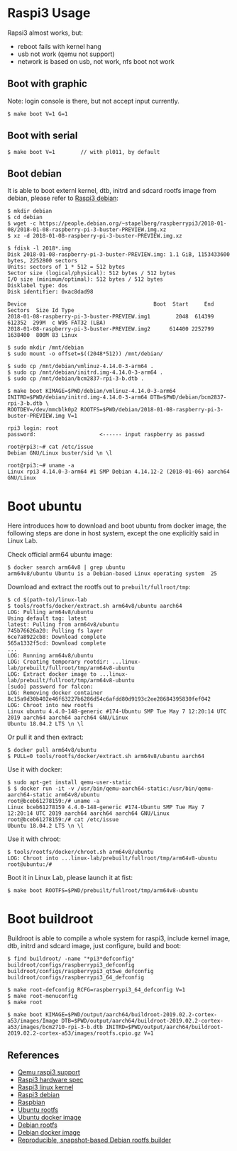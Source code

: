 
# Raspi3 Usage

Rapsi3 almost works, but:

* reboot fails with kernel hang
* usb not work (qemu not support)
* network is based on usb, not work, nfs boot not work

## Boot with graphic

  Note: login console is there, but not accept input currently.

    $ make boot V=1 G=1

## Boot with serial

    $ make boot V=1        // with pl011, by default

## Boot debian

   It is able to boot externl kernel, dtb, initrd and sdcard rootfs image from debian, please refer to [Raspi3 debian][4]:

    $ mkdir debian
    $ cd debian
    $ wget -c https://people.debian.org/~stapelberg/raspberrypi3/2018-01-08/2018-01-08-raspberry-pi-3-buster-PREVIEW.img.xz
    $ xz -d 2018-01-08-raspberry-pi-3-buster-PREVIEW.img.xz

    $ fdisk -l 2018*.img
    Disk 2018-01-08-raspberry-pi-3-buster-PREVIEW.img: 1.1 GiB, 1153433600 bytes, 2252800 sectors
    Units: sectors of 1 * 512 = 512 bytes
    Sector size (logical/physical): 512 bytes / 512 bytes
    I/O size (minimum/optimal): 512 bytes / 512 bytes
    Disklabel type: dos
    Disk identifier: 0xac8dad98

    Device                                        Boot  Start     End Sectors  Size Id Type
    2018-01-08-raspberry-pi-3-buster-PREVIEW.img1        2048  614399  612352  299M  c W95 FAT32 (LBA)
    2018-01-08-raspberry-pi-3-buster-PREVIEW.img2      614400 2252799 1638400  800M 83 Linux

    $ sudo mkdir /mnt/debian
    $ sudo mount -o offset=$((2048*512)) /mnt/debian/

    $ sudo cp /mnt/debian/vmlinuz-4.14.0-3-arm64 .
    $ sudo cp /mnt/debian/initrd.img-4.14.0-3-arm64 .
    $ sudo cp /mnt/debian/bcm2837-rpi-3-b.dtb .

    $ make boot KIMAGE=$PWD/debian/vmlinuz-4.14.0-3-arm64 INITRD=$PWD/debian/initrd.img-4.14.0-3-arm64 DTB=$PWD/debian/bcm2837-rpi-3-b.dtb \
	ROOTDEV=/dev/mmcblk0p2 ROOTFS=$PWD/debian/2018-01-08-raspberry-pi-3-buster-PREVIEW.img V=1

    rpi3 login: root
    password:                    <------ input raspberry as passwd

    root@rpi3:~# cat /etc/issue
    Debian GNU/Linux buster/sid \n \l

    root@rpi3:~# uname -a
    Linux rpi3 4.14.0-3-arm64 #1 SMP Debian 4.14.12-2 (2018-01-06) aarch64 GNU/Linux

# Boot ubuntu

  Here introduces how to download and boot ubuntu from docker image, the following steps are done in host system, except the one explicitly said in Linux Lab.

  Check official arm64 ubuntu image:

    $ docker search arm64v8 | grep ubuntu
    arm64v8/ubuntu Ubuntu is a Debian-based Linux operating system  25
  Download and extract the rootfs out to `prebuilt/fullroot/tmp`:

    $ cd $(path-to)/linux-lab
    $ tools/rootfs/docker/extract.sh arm64v8/ubuntu aarch64
    LOG: Pulling arm64v8/ubuntu
    Using default tag: latest
    latest: Pulling from arm64v8/ubuntu
    745b76626a20: Pulling fs layer
    6ce7a8922cb8: Download complete
    565a1332f5cd: Download complete
    ...
    LOG: Running arm64v8/ubuntu
    LOG: Creating temporary rootdir: ...linux-lab/prebuilt/fullroot/tmp/arm64v8-ubuntu
    LOG: Extract docker image to ...linux-lab/prebuilt/fullroot/tmp/arm64v8-ubuntu
    [sudo] password for falcon:
    LOG: Removing docker container
    8c15a9d30b402e46f63227b6286d54c6afdd80d9193c2ee28684395830fef042
    LOG: Chroot into new rootfs
    Linux ubuntu 4.4.0-148-generic #174-Ubuntu SMP Tue May 7 12:20:14 UTC 2019 aarch64 aarch64 aarch64 GNU/Linux
    Ubuntu 18.04.2 LTS \n \l


  Or pull it and then extract:

    $ docker pull arm64v8/ubuntu
    $ PULL=0 tools/rootfs/docker/extract.sh arm64v8/ubuntu aarch64

  Use it with docker:

    $ sudo apt-get install qemu-user-static
    $ $ docker run -it -v /usr/bin/qemu-aarch64-static:/usr/bin/qemu-aarch64-static arm64v8/ubuntu
    root@bceb61278159:/# uname -a
    Linux bceb61278159 4.4.0-148-generic #174-Ubuntu SMP Tue May 7 12:20:14 UTC 2019 aarch64 aarch64 aarch64 GNU/Linux
    root@bceb61278159:/# cat /etc/issue
    Ubuntu 18.04.2 LTS \n \l

  Use it with chroot:

    $ tools/rootfs/docker/chroot.sh arm64v8/ubuntu
    LOG: Chroot into ...linux-lab/prebuilt/fullroot/tmp/arm64v8-ubuntu
    root@ubuntu:/#

  Boot it in Linux Lab, please launch it at fist:

    $ make boot ROOTFS=$PWD/prebuilt/fullroot/tmp/arm64v8-ubuntu



# Boot buildroot

  Buildroot is able to compile a whole system for raspi3, include kernel image, dtb, initrd and sdcard image, just configure, build and boot:

    $ find buildroot/ -name "*pi3*defconfig"
    buildroot/configs/raspberrypi3_defconfig
    buildroot/configs/raspberrypi3_qt5we_defconfig
    buildroot/configs/raspberrypi3_64_defconfig

    $ make root-defconfig RCFG=raspberrypi3_64_defconfig V=1
    $ make root-menuconfig
    $ make root

    $ make boot KIMAGE=$PWD/output/aarch64/buildroot-2019.02.2-cortex-a53/images/Image DTB=$PWD/output/aarch64/buildroot-2019.02.2-cortex-a53/images/bcm2710-rpi-3-b.dtb INITRD=$PWD/output/aarch64/buildroot-2019.02.2-cortex-a53/images/rootfs.cpio.gz V=1

## References

* [Qemu raspi3 support][1]
* [Raspi3 hardware spec][2]
* [Raspi3 linux kernel][3]
* [Raspi3 debian][6]
* [Raspbian][5]
* [Ubuntu rootfs][10]
* [Ubuntu docker image][11]
* [Debian rootfs][12]
* [Debian docker image][13]
* [Reproducible, snapshot-based Debian rootfs builder][14]

[1]: https://github.com/bztsrc/qemu-raspi3
[2]: https://www.raspberrypi.org/magpi/raspberry-pi-3-specs-benchmarks/
[3]: https://github.com/raspberrypi/linux
[4]: https://translatedcode.wordpress.com/2018/04/25/debian-on-qemus-raspberry-pi-3-model/
[5]: https://www.raspberrypi.org/downloads/
[6]: https://wiki.debian.org/RaspberryPi3
[7]: https://github.com/Debian/raspi3-image-spec
[8]: https://people.debian.org/~stapelberg/
[9]: https://people.debian.org/~gwolf/raspberrypi3/
[10]: https://partner-images.canonical.com/core/
[11]: https://hub.docker.com/r/arm64v8/ubuntu
[12]: https://github.com/debuerreotype/docker-debian-artifacts/tree/dist-arm64v8
[13]: https://hub.docker.com/r/arm64v8/debian
[14]: https://github.com/debuerreotype/debuerreotype
